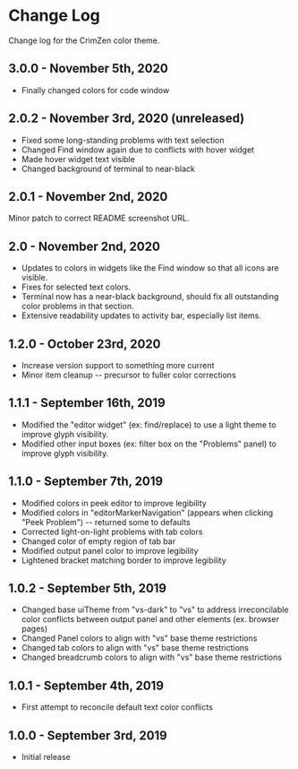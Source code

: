 # Change Log

Change log for the CrimZen color theme.

## 3.0.0 -  November 5th, 2020

- Finally changed colors for code window

## 2.0.2 - November 3rd, 2020 (unreleased)

- Fixed some long-standing problems with text selection
- Changed Find window again due to conflicts with hover widget
- Made hover widget text visible
- Changed background of terminal to near-black

## 2.0.1 - November 2nd, 2020

Minor patch to correct README screenshot URL.

## 2.0 - November 2nd, 2020

- Updates to colors in widgets like the Find window so that all icons are visible.
- Fixes for selected text colors.
- Terminal now has a near-black background, should fix all outstanding color problems in that section.
- Extensive readability updates to activity bar, especially list items.

## 1.2.0 - October 23rd, 2020

- Increase version support to something more current
- Minor item cleanup -- precursor to fuller color corrections

## 1.1.1 - September 16th, 2019

- Modified the "editor widget" (ex: find/replace) to use a light theme to improve glyph visibility.
- Modified other input boxes (ex: filter box on the "Problems" panel) to improve glyph visibility.

## 1.1.0 - September 7th, 2019

- Modified colors in peek editor to improve legibility
- Modified colors in "editorMarkerNavigation" (appears when clicking "Peek Problem") -- returned some to defaults
- Corrected light-on-light problems with tab colors
- Changed color of empty region of tab bar
- Modified output panel color to improve legibility
- Lightened bracket matching border to improve legibility

## 1.0.2 - September 5th, 2019

- Changed base uiTheme from "vs-dark" to "vs" to address irreconcilable color conflicts between output panel and other elements (ex. browser pages)
- Changed Panel colors to align with "vs" base theme restrictions
- Changed tab colors to align with "vs" base theme restrictions
- Changed breadcrumb colors to align with "vs" base theme restrictions

## 1.0.1 - September 4th, 2019

- First attempt to reconcile default text color conflicts

## 1.0.0 - September 3rd, 2019

- Initial release

